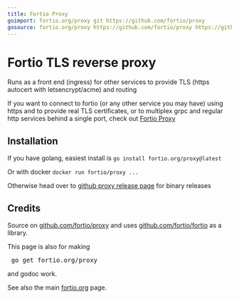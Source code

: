 ```yaml
---
title: Fortio Proxy
goimport: fortio.org/proxy git https://github.com/fortio/proxy
gosource: fortio.org/proxy https://github.com/fortio/proxy https://github.com/fortio/proxy/tree/main{/dir} https://github.com/fortio/proxy/blob/main{/dir}/{file}#L{line}
---
```


# Fortio TLS reverse proxy
Runs as a front end (ingress) for other services to provide TLS (https autocert with letsencrypt/acme) and routing

If you want to connect to fortio (or any other service you may have) using https and to provide real TLS certificates, or to multiplex grpc and regular http services behind a single port, check out [Fortio Proxy](https://github.com/fortio/proxy#fortio-proxy)

## Installation

If you have golang, easiest install is `go install fortio.org/proxy@latest`

Or with docker `docker run fortio/proxy ...`

Otherwise head over to [github proxy release page](https://github.com/fortio/proxy/releases) for binary releases


## Credits

Source on [github.com/fortio/proxy](https://github.com/fortio/proxy) and uses [github.com/fortio/fortio](https://github.com/fortio/fortio) as a library.

This page is also for making
<pre>
 go get fortio.org/proxy
</pre>
and godoc work.
<p>
See also the main <a href="https://fortio.org/">fortio.org</a> page.
